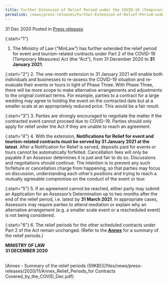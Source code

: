 ```yaml
---
title: Further Extension of Relief Period under the COVID-19 (Temporary Measures) Act for Event and Tourism-related Contracts
permalink: /news/press-releases/Further-Extension-of-Relief-Period-under-the-COVID-19-Temporary-Measures-Act-for-Event-and-Tourism-related-Contracts
---
```


31 Dec 2020 Posted in [Press releases](/news/press-releases)

{:start="1"}
1.	The Ministry of Law (“MinLaw”) has further extended the relief period for event and tourism-related contracts under Part 2 of the COVID-19 (Temporary Measures) Act (the “Act”), from 31 December 2020 to **31 January 2021**.  

{:start="2"}
2.	The one-month extension to 31 January 2021 will enable both individuals and businesses to re-assess the COVID-19 situation and re-evaluate their events or tours in light of Phase Three. With Phase Three, there will be more scope to make alternative arrangements and adjustments to the original contract terms. For example, parties to a contract for a large wedding may agree to holding the event on the contracted date but at a smaller scale at an appropriately reduced price. This would be a fair result.  

{:start="3"}
3.	Parties are strongly encouraged to negotiate the matter if the contracted event cannot proceed due to COVID-19. Parties should only apply for relief under the Act if they are unable to reach an agreement. 

{:start="4"}
4.	With the extension, **Notifications for Relief for event and tourism-related contracts must be served by 31 January 2021 at the latest**. After a Notification for Relief is served, deposits paid for events or tours cannot be automatically forfeited. Cancellation fees will only be payable if an Assessor determines it is just and fair to do so. Discussions and negotiations should continue. The intention is to prevent any such forfeiture or cancellation charge from happening, so that parties may focus on discussion, understanding each other’s positions and trying to reach a mutually agreeable compromise on the conduct of the event or tour. 

{:start="5"}
5.	If an agreement cannot be reached, either party may submit an Application for an Assessor’s Determination up to two months after the end of the relief period, i.e. latest by **31 March 2021**. In appropriate cases, Assessors may require parties to attend mediation or explain why an alternative arrangement (e.g. a smaller scale event or a rescheduled event) is not being considered. 

{:start="6"}
6.	The relief periods for the other scheduled contracts under Part 2 of the Act remain unchanged. (Refer to the <b><u>Annex</u></b> for a summary of the relief periods.)


**MINISTRY OF LAW**
<br>**31 DECEMBER 2020**

<br>[Annex - Summary of the relief periods (59KB)](/files/news/press-releases/2020/11/Annex_Relief_Periods_for Contracts Covered_by_the_COVID_Dec.pdf)
